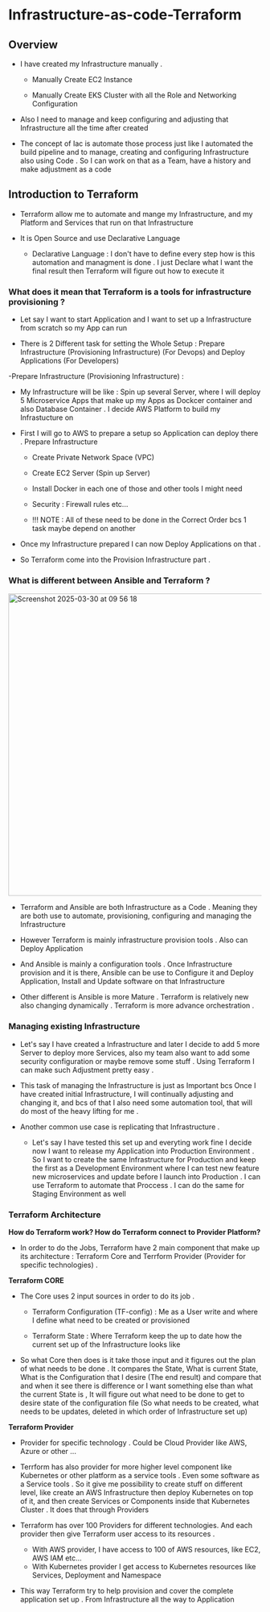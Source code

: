 # Infrastructure-as-code-Terraform

## Overview 

- I have created my Infrastructure manually .

  - Manually Create EC2 Instance
 
  - Manually Create EKS Cluster with all the Role and Networking Configuration
 
- Also I need to manage and keep configuring and adjusting that Infrastructure all the time after created

- The concept of Iac is automate those process just like I automated the build pipeline and to manage, creating and configuring Infrastructure also using Code . So I can work on that as a Team, have a history and make adjustment as a code

## Introduction to Terraform 

- Terraform allow me to automate and mange my Infrastructure, and my Platform and Services that run on that Infrastructure

- It is Open Source and use Declarative Language

  - Declarative Language : I don't have to define every step how is this automation and managment is done . I just Declare what I want the final result then Terraform will figure out how to execute it
 
### What does it mean that Terraform is a tools for infrastructure provisioning ?

- Let say I want to start Application and I want to set up a Infrastructure from scratch so my App can run

- There is 2 Different task for setting the Whole Setup : Prepare Infrastructure (Provisioning Infrastructure) (For Devops) and Deploy Applications (For Developers)

-Prepare Infrastructure (Provisioning Infrastructure) :

  - My Infrastructure will be like : Spin up several Server, where I will deploy 5 Microservice Apps that make up my Apps as Dockcer container and also Database Container . I decide AWS Platform to build my Infrastucture on
  
  - First I will go to AWS to prepare a setup so Application can deploy there . Prepare Infrastructure
  
    - Create Private Network Space (VPC)
      
    - Create EC2 Server (Spin up Server)
      
    - Install Docker in each one of those and other tools I might need
      
    - Security : Firewall rules etc...
      
    - !!! NOTE : All of these need to be done in the Correct Order bcs 1 task maybe depend on another

- Once my Infrastructure prepared I can now Deploy Applications on that .

- So Terraform come into the Provision Infrastructure part .

### What is different between Ansible and Terraform ?

<img width="600" alt="Screenshot 2025-03-30 at 09 56 18" src="https://github.com/user-attachments/assets/2f3697af-887a-4cd6-8b9e-13fc7c6a6206" />

- Terraform and Ansible are both Infrastructure as a Code . Meaning they are both use to automate, provisioning, configuring and managing the Infrastructure

- However Terraform is mainly infrastructure provision tools . Also can Deploy Application

- And Ansible is mainly a configuration tools . Once Infrastructure provision and it is there, Ansible can be use to Configure it and Deploy Application, Install and Update software on that Infrastructure

- Other different is Ansible is more Mature . Terraform is relatively new also changing dynamically . Terraform is more advance orchestration .

### Managing existing Infrastructure 

- Let's say I have created a Infrastructure and later I decide to add 5 more Server to deploy more Services, also my team also want to add some security configuration or maybe remove some stuff . Using Terraform I can make such Adjustment pretty easy .

- This task of managing the Infrastructure is just as Important bcs Once I have created initial Infrastructure, I will continually adjusting and changing it, and bcs of that I also need some automation tool, that will do most of the heavy lifting for me .

- Another common use case is replicating that Infrastructure .

    - Let's say I have tested this set up and everyting work fine I decide now I want to release my Application into Production Environment . So I want to create the same Infrastructure for Production and keep the first as a Development Environment where I can test new feature new microservices and update before I launch into Production . I can use Terraform to automate that Proccess . I can do the same for Staging Environment as well


### Terraform Architecture 

**How do Terraform work? How do Terraform connect to Provider Platform?**

- In order to do the Jobs, Terraform have 2 main component that make up its architecture : Terraform Core and Terrform Provider (Provider for specific technologies) .


**Terraform CORE**

- The Core uses 2 input sources in order to do its job .

  - Terraform Configuration (TF-config) : Me as a User write and where I define what need to be created or provisioned
 
  - Terraform State : Where Terraform keep the up to date how the current set up of the Infrastructure looks like
 
- So what Core then does is it take those input and it figures out the plan of what needs to be done . It compares the State, What is current State, What is the Configuration that I desire (The end result) and compare that and when it see there is difference or I want something else than what the current State is , It will figure out what need to be done to get to desire state of the configuration file (So what needs to be created, what needs to be updates, deleted in which order of Infrastructure set up) 

**Terraform Provider**

- Provider for specific technology . Could be Cloud Provider like AWS, Azure or other ...

- Terrform has also provider for more higher level component like Kubernetes or other platform as a service tools . Even some software as a Service tools . So it give me possibility to create stuff on different level, like create an AWS Infrastructure then deploy Kubernetes on top of it, and then create Services or Components inside that Kubernetes Cluster . It does that through Providers

- Terraform has over 100 Providers for different technologies. And each provider then give Terraform user access to its resources .

    - With AWS provider, I have access to 100 of AWS resources, like EC2, AWS IAM etc...  
    - With Kubernetes provider I get access to Kubernetes resources like Services, Deployment and Namespace
 
- This way Terraform try to help provision and cover the complete application set up . From Infrastructure all the way to Application  








 
